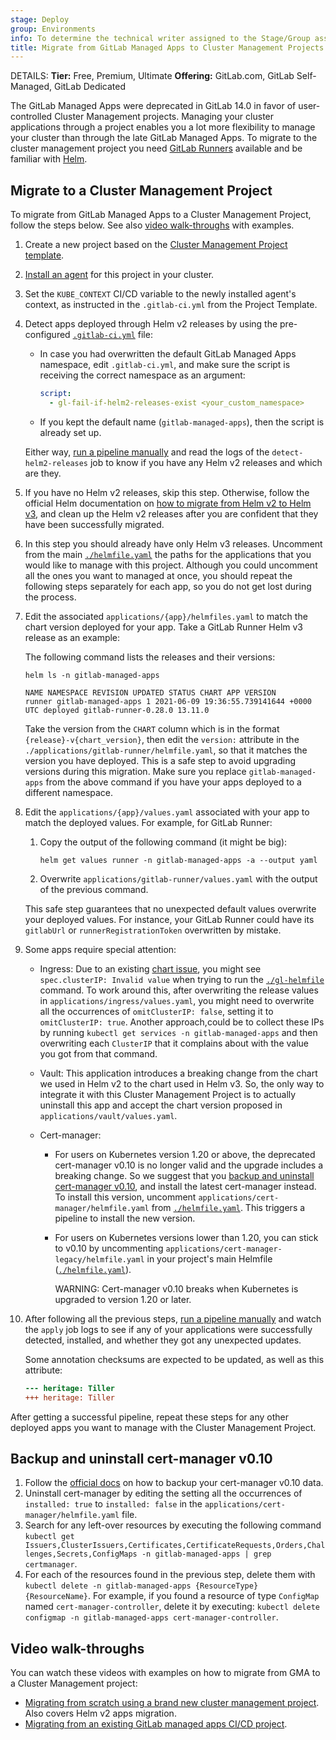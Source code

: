 ```yaml
---
stage: Deploy
group: Environments
info: To determine the technical writer assigned to the Stage/Group associated with this page, see https://handbook.gitlab.com/handbook/product/ux/technical-writing/#assignments
title: Migrate from GitLab Managed Apps to Cluster Management Projects (deprecated)
---
```


DETAILS:
**Tier:** Free, Premium, Ultimate
**Offering:** GitLab.com, GitLab Self-Managed, GitLab Dedicated

The GitLab Managed Apps were deprecated in GitLab 14.0
in favor of user-controlled Cluster Management projects.
Managing your cluster applications through a project enables you a
lot more flexibility to manage your cluster than through the late GitLab Managed Apps.
To migrate to the cluster management project you need
[GitLab Runners](../../ci/runners/_index.md)
available and be familiar with [Helm](https://helm.sh/).

## Migrate to a Cluster Management Project

To migrate from GitLab Managed Apps to a Cluster Management Project,
follow the steps below.
See also [video walk-throughs](#video-walk-throughs) with examples.

1. Create a new project based on the [Cluster Management Project template](management_project_template.md#create-a-project-based-on-the-cluster-management-project-template).
1. [Install an agent](agent/install/_index.md) for this project in your cluster.
1. Set the `KUBE_CONTEXT` CI/CD variable to the newly installed agent's context, as instructed in the `.gitlab-ci.yml` from the Project Template.
1. Detect apps deployed through Helm v2 releases by using the pre-configured [`.gitlab-ci.yml`](management_project_template.md#the-gitlab-ciyml-file) file:

   - In case you had overwritten the default GitLab Managed Apps namespace, edit `.gitlab-ci.yml`,
     and make sure the script is receiving the correct namespace as an argument:

     ```yaml
     script:
       - gl-fail-if-helm2-releases-exist <your_custom_namespace>
     ```

   - If you kept the default name (`gitlab-managed-apps`), then the script is already
     set up.

   Either way, [run a pipeline manually](../../ci/pipelines/_index.md#run-a-pipeline-manually) and read the logs of the
   `detect-helm2-releases` job to know if you have any Helm v2 releases and which are they.

1. If you have no Helm v2 releases, skip this step. Otherwise, follow the official Helm documentation on
   [how to migrate from Helm v2 to Helm v3](https://helm.sh/blog/migrate-from-helm-v2-to-helm-v3/),
   and clean up the Helm v2 releases after you are confident that they have been successfully migrated.

1. In this step you should already have only Helm v3 releases.
   Uncomment from the main [`./helmfile.yaml`](management_project_template.md#the-main-helmfileyml-file) the paths for the
   applications that you would like to manage with this project. Although you could uncomment all the ones you want to
   managed at once, you should repeat the following steps separately for each app, so you do not get lost during
   the process.
1. Edit the associated `applications/{app}/helmfiles.yaml` to match the chart version deployed
   for your app. Take a GitLab Runner Helm v3 release as an example:

   The following command lists the releases and their versions:

   ```shell
   helm ls -n gitlab-managed-apps

   NAME NAMESPACE REVISION UPDATED STATUS CHART APP VERSION
   runner gitlab-managed-apps 1 2021-06-09 19:36:55.739141644 +0000 UTC deployed gitlab-runner-0.28.0 13.11.0
   ```

   Take the version from the `CHART` column which is in the format `{release}-v{chart_version}`,
   then edit the `version:` attribute in the `./applications/gitlab-runner/helmfile.yaml`, so that it matches the version
   you have deployed. This is a safe step to avoid upgrading versions during this migration.
   Make sure you replace `gitlab-managed-apps` from the above command if you have your apps deployed to a different
   namespace.

1. Edit the `applications/{app}/values.yaml` associated with your app to match the
   deployed values. For example, for GitLab Runner:

   1. Copy the output of the following command (it might be big):

      ```shell
      helm get values runner -n gitlab-managed-apps -a --output yaml
      ```

   1. Overwrite `applications/gitlab-runner/values.yaml` with the output of the previous command.

   This safe step guarantees that no unexpected default values overwrite your deployed values.
   For instance, your GitLab Runner could have its `gitlabUrl` or `runnerRegistrationToken` overwritten by mistake.

1. Some apps require special attention:

   - Ingress: Due to an existing [chart issue](https://github.com/helm/charts/pull/13646), you might see
     `spec.clusterIP: Invalid value` when trying to run the [`./gl-helmfile`](management_project_template.md#the-gitlab-ciyml-file)
     command. To work around this, after overwriting the release values in `applications/ingress/values.yaml`,
     you might need to overwrite all the occurrences of `omitClusterIP: false`, setting it to `omitClusterIP: true`.
     Another approach,could be to collect these IPs by running `kubectl get services -n gitlab-managed-apps`
     and then overwriting each `ClusterIP` that it complains about with the value you got from that command.

   - Vault: This application introduces a breaking change from the chart we used in Helm v2 to the chart
     used in Helm v3. So, the only way to integrate it with this Cluster Management Project is to actually uninstall this app and accept the
     chart version proposed in `applications/vault/values.yaml`.

   - Cert-manager:

     - For users on Kubernetes version 1.20 or above, the deprecated cert-manager v0.10 is no longer valid
       and the upgrade includes a breaking change. So we suggest that you [backup and uninstall cert-manager v0.10](#backup-and-uninstall-cert-manager-v010),
       and install the latest cert-manager instead. To install this version, uncomment `applications/cert-manager/helmfile.yaml`
       from [`./helmfile.yaml`](management_project_template.md#the-main-helmfileyml-file).
       This triggers a pipeline to install the new version.
     - For users on Kubernetes versions lower than 1.20, you can stick to v0.10 by uncommenting
       `applications/cert-manager-legacy/helmfile.yaml`
       in your project's main Helmfile ([`./helmfile.yaml`](management_project_template.md#the-main-helmfileyml-file)).

       WARNING:
       Cert-manager v0.10 breaks when Kubernetes is upgraded to version 1.20 or later.

1. After following all the previous steps, [run a pipeline manually](../../ci/pipelines/_index.md#run-a-pipeline-manually)
   and watch the `apply` job logs to see if any of your applications were successfully detected, installed, and whether they got any
   unexpected updates.

   Some annotation checksums are expected to be updated, as well as this attribute:

   ```diff
   --- heritage: Tiller
   +++ heritage: Tiller
   ```

After getting a successful pipeline, repeat these steps for any other deployed apps
you want to manage with the Cluster Management Project.

## Backup and uninstall cert-manager v0.10

1. Follow the [official docs](https://cert-manager.io/docs/devops-tips/backup/) on how to
   backup your cert-manager v0.10 data.
1. Uninstall cert-manager by editing the setting all the occurrences of `installed: true` to `installed: false` in the
   `applications/cert-manager/helmfile.yaml` file.
1. Search for any left-over resources by executing the following command `kubectl get Issuers,ClusterIssuers,Certificates,CertificateRequests,Orders,Challenges,Secrets,ConfigMaps -n gitlab-managed-apps | grep certmanager`.
1. For each of the resources found in the previous step, delete them with `kubectl delete -n gitlab-managed-apps {ResourceType} {ResourceName}`.
   For example, if you found a resource of type `ConfigMap` named `cert-manager-controller`, delete it by executing:
   `kubectl delete configmap -n gitlab-managed-apps cert-manager-controller`.

## Video walk-throughs

You can watch these videos with examples on how to migrate from GMA to a Cluster Management project:

- [Migrating from scratch using a brand new cluster management project](https://youtu.be/jCUFGWT0jS0). Also covers Helm v2 apps migration.
- [Migrating from an existing GitLab managed apps CI/CD project](https://youtu.be/U2lbBGZjZmc).

